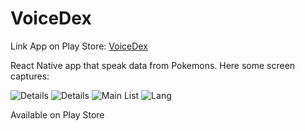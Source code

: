 # VoiceDex

Link App on Play Store: 
[VoiceDex](https://play.google.com/store/apps/details?id=com.alexfg.pocketdex)

React Native app that speak data from Pokemons.
Here some screen captures:

![Details](https://github.com/alesfg/voicedex/blob/main/details.jpg)
![Details](https://github.com/alesfg/voicedex/blob/main/details2.jpg)
![Main List](https://github.com/alesfg/voicedex/blob/main/mainlist.jpg)
![Lang](https://github.com/alesfg/voicedex/blob/main/conf.jpg)


Available on Play Store
